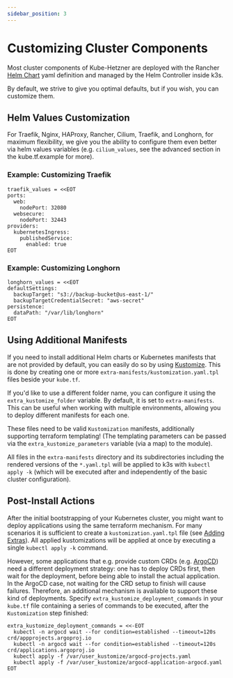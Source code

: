```yaml
---
sidebar_position: 3
---
```


# Customizing Cluster Components

Most cluster components of Kube-Hetzner are deployed with the Rancher [Helm Chart](https://rancher.com/docs/k3s/latest/en/helm/) yaml definition and managed by the Helm Controller inside k3s.

By default, we strive to give you optimal defaults, but if you wish, you can customize them.

## Helm Values Customization

For Traefik, Nginx, HAProxy, Rancher, Cilium, Traefik, and Longhorn, for maximum flexibility, we give you the ability to configure them even better via helm values variables (e.g. `cilium_values`, see the advanced section in the kube.tf.example for more).

### Example: Customizing Traefik

```hcl
traefik_values = <<EOT
ports:
  web:
    nodePort: 32080
  websecure:
    nodePort: 32443
providers:
  kubernetesIngress:
    publishedService:
      enabled: true
EOT
```

### Example: Customizing Longhorn

```hcl
longhorn_values = <<EOT
defaultSettings:
  backupTarget: "s3://backup-bucket@us-east-1/"
  backupTargetCredentialSecret: "aws-secret"
persistence:
  dataPath: "/var/lib/longhorn"
EOT
```

## Using Additional Manifests

If you need to install additional Helm charts or Kubernetes manifests that are not provided by default, you can easily do so by using [Kustomize](https://kustomize.io). This is done by creating one or more `extra-manifests/kustomization.yaml.tpl` files beside your `kube.tf`.

If you'd like to use a different folder name, you can configure it using the `extra_kustomize_folder` variable. By default, it is set to `extra-manifests`. This can be useful when working with multiple environments, allowing you to deploy different manifests for each one.

These files need to be valid `Kustomization` manifests, additionally supporting terraform templating! (The templating parameters can be passed via the `extra_kustomize_parameters` variable (via a map) to the module).

All files in the `extra-manifests` directory and its subdirectories including the rendered versions of the `*.yaml.tpl` will be applied to k3s with `kubectl apply -k` (which will be executed after and independently of the basic cluster configuration).

## Post-Install Actions

After the initial bootstrapping of your Kubernetes cluster, you might want to deploy applications using the same terraform mechanism. For many scenarios it is sufficient to create a `kustomization.yaml.tpl` file (see [Adding Extras](#adding-extras)). All applied kustomizations will be applied at once by executing a single `kubectl apply -k` command.

However, some applications that e.g. provide custom CRDs (e.g. [ArgoCD](https://argoproj.github.io/cd/)) need a different deployment strategy: one has to deploy CRDs first, then wait for the deployment, before being able to install the actual application. In the ArgoCD case, not waiting for the CRD setup to finish will cause failures. Therefore, an additional mechanism is available to support these kind of deployments. Specify `extra_kustomize_deployment_commands` in your `kube.tf` file containing a series of commands to be executed, after the `Kustomization` step finished:

```hcl
extra_kustomize_deployment_commands = <<-EOT
  kubectl -n argocd wait --for condition=established --timeout=120s crd/appprojects.argoproj.io
  kubectl -n argocd wait --for condition=established --timeout=120s crd/applications.argoproj.io
  kubectl apply -f /var/user_kustomize/argocd-projects.yaml
  kubectl apply -f /var/user_kustomize/argocd-application-argocd.yaml
EOT
```